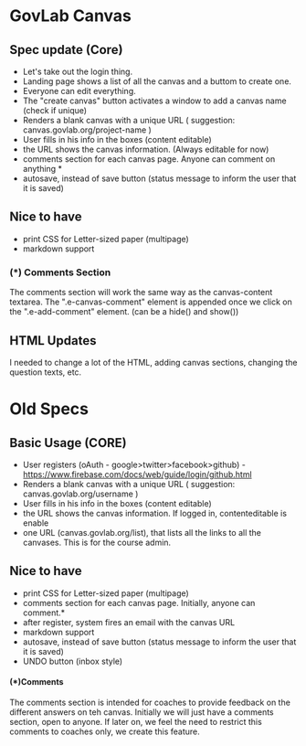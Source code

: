 # GovLab Canvas

## Spec update (Core)
- Let's take out the login thing. 
- Landing page shows a list of all the canvas and a buttom to create one.
- Everyone can edit everything.
- The "create canvas" button activates a window to add a canvas name (check if unique)
- Renders a blank canvas with a unique URL ( suggestion: canvas.govlab.org/project-name )
- User fills in his info in the boxes (content editable)
- the URL shows the canvas information. (Always editable for now)
- comments section for each canvas page. Anyone can comment on anything *
- autosave, instead of save button (status message to inform the user that it is saved)

## Nice to have
- print CSS for Letter-sized paper (multipage)
- markdown support

### (*) Comments Section
The comments section will work the same way as the canvas-content textarea. The ".e-canvas-comment" element is appended once we click on the ".e-add-comment" element. (can be a hide() and show())

## HTML Updates
I needed to change a lot of the HTML, adding canvas sections, changing the question texts, etc. 




# Old Specs

## Basic Usage (CORE)

- User registers (oAuth - google>twitter>facebook>github) - https://www.firebase.com/docs/web/guide/login/github.html
- Renders a blank canvas with a unique URL ( suggestion: canvas.govlab.org/username )
- User fills in his info in the boxes (content editable)
- the URL shows the canvas information. If logged in, contenteditable is enable
- one URL (canvas.govlab.org/list), that lists all the links to all the canvases. This is for the course admin.

## Nice to have

- print CSS for Letter-sized paper (multipage)
- comments section for each canvas page. Initially, anyone can comment.*
- after register, system fires an email with the canvas URL
- markdown support
- autosave, instead of save button (status message to inform the user that it is saved)
- UNDO button (inbox style)


#### (*)Comments

The comments section is intended for coaches to provide feedback on the different answers on teh canvas. Initially we will just have a comments section, open to anyone. If later on, we feel the need to restrict this comments to coaches only, we create this feature.  
